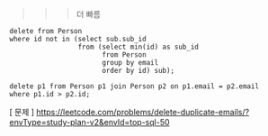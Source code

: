 >>> 더 빠름
```mysql
delete from Person
where id not in (select sub.sub_id
                 from (select min(id) as sub_id
                       from Person
                       group by email
                       order by id) sub);
```

```mysql
delete p1 from Person p1 join Person p2 on p1.email = p2.email
where p1.id > p2.id;
```

[ 문제 ] https://leetcode.com/problems/delete-duplicate-emails/?envType=study-plan-v2&envId=top-sql-50
